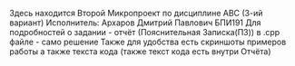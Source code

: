 Здесь находится Второй Микропроект по дисциплине АВС (3-ий вариант)
Исполнитель: Архаров Дмитрий Павлович БПИ191
Для подробностей о задании - отчёт (Пояснительная Записка(ПЗ))
в .cpp файле - само решение
Также для удобства есть скриншоты примеров работы а также текста кода (также текст кода есть внутри Отчёта)
